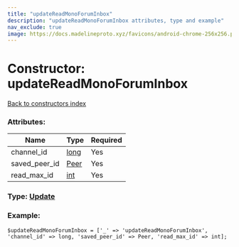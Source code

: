 ```yaml
---
title: "updateReadMonoForumInbox"
description: "updateReadMonoForumInbox attributes, type and example"
nav_exclude: true
image: https://docs.madelineproto.xyz/favicons/android-chrome-256x256.png
---
```

# Constructor: updateReadMonoForumInbox  
[Back to constructors index](/API_docs/constructors/index.html)



### Attributes:

| Name     |    Type       | Required |
|----------|---------------|----------|
|channel\_id|[long](/API_docs/types/long.html) | Yes|
|saved\_peer\_id|[Peer](/API_docs/types/Peer.html) | Yes|
|read\_max\_id|[int](/API_docs/types/int.html) | Yes|



### Type: [Update](/API_docs/types/Update.html)


### Example:

```
$updateReadMonoForumInbox = ['_' => 'updateReadMonoForumInbox', 'channel_id' => long, 'saved_peer_id' => Peer, 'read_max_id' => int];
```  
